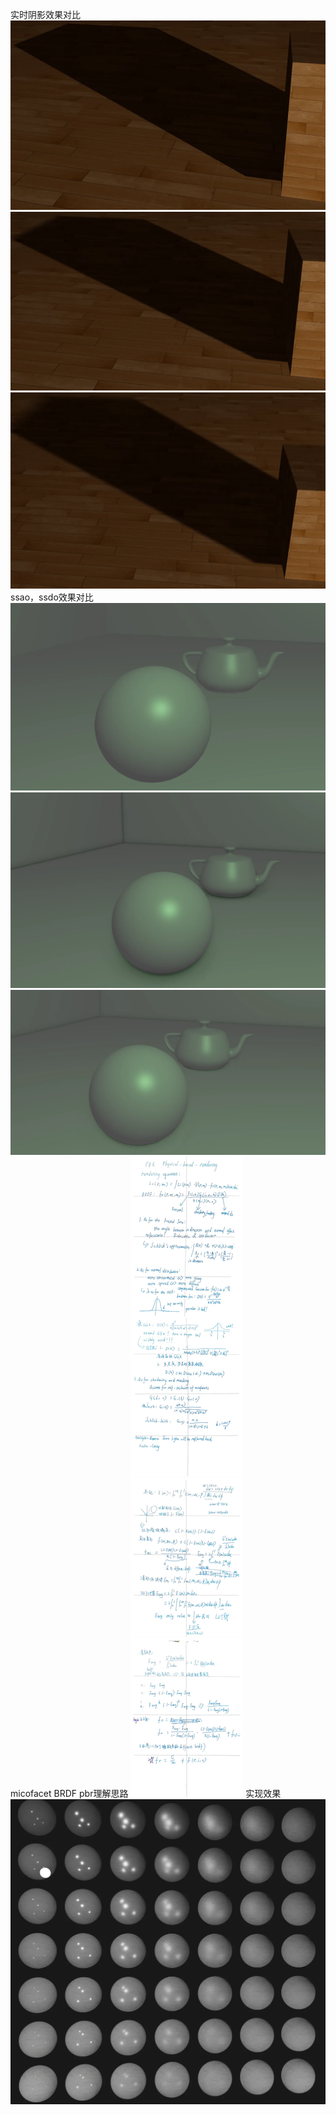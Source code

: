 实时阴影效果对比
![origin](shadowMapping.png)
![pcf](pcf.png)
![pcss](pcss.png)
ssao，ssdo效果对比
![origin](origin.png)
![ssao](SSAO.png)
![ssao&&ssdo](AODO.png)
micofacet BRDF pbr理解思路
![understanding](PBR.jpg)
实现效果
![pbr](micoficetBRDF.png)

